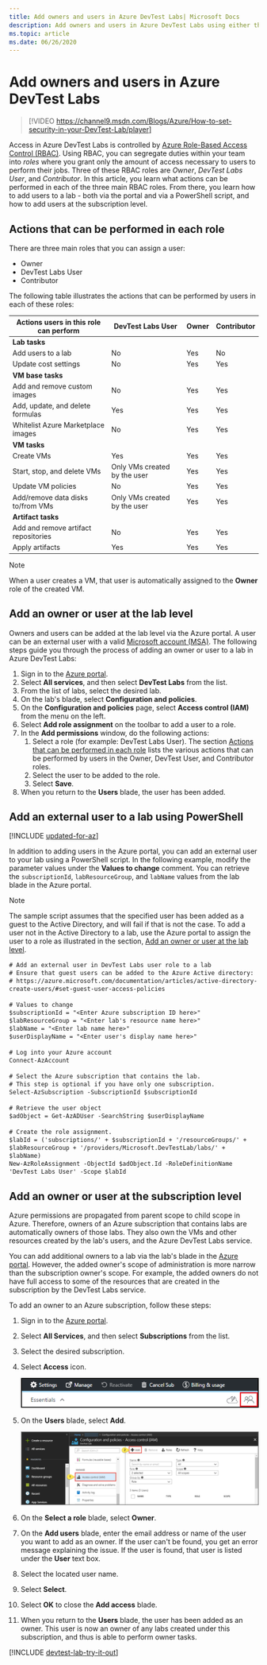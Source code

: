 ```yaml
---
title: Add owners and users in Azure DevTest Labs| Microsoft Docs
description: Add owners and users in Azure DevTest Labs using either the Azure portal or PowerShell
ms.topic: article
ms.date: 06/26/2020
---
```


# Add owners and users in Azure DevTest Labs
> [!VIDEO https://channel9.msdn.com/Blogs/Azure/How-to-set-security-in-your-DevTest-Lab/player]
> 
> 

Access in Azure DevTest Labs is controlled by [Azure Role-Based Access Control (RBAC)](../role-based-access-control/overview.md). Using RBAC, you can segregate duties within your team into *roles* where you grant only the amount of access necessary to users to perform their jobs. Three of these RBAC roles are *Owner*, *DevTest Labs User*, and *Contributor*. In this article, you learn what actions can be performed in each of the three main RBAC roles. From there, you learn how to add users to a lab - both via the portal and via a PowerShell script, and how to add users at the subscription level.

## Actions that can be performed in each role
There are three main roles that you can assign a user:

* Owner
* DevTest Labs User
* Contributor

The following table illustrates the actions that can be performed by users in each of these roles:

| **Actions users in this role can perform** | **DevTest Labs User** | **Owner** | **Contributor** |
| --- | --- | --- | --- |
| **Lab tasks** | | | |
| Add users to a lab |No |Yes |No |
| Update cost settings |No |Yes |Yes |
| **VM base tasks** | | | |
| Add and remove custom images |No |Yes |Yes |
| Add, update, and delete formulas |Yes |Yes |Yes |
| Whitelist Azure Marketplace images |No |Yes |Yes |
| **VM tasks** | | | |
| Create VMs |Yes |Yes |Yes |
| Start, stop, and delete VMs |Only VMs created by the user |Yes |Yes |
| Update VM policies |No |Yes |Yes |
| Add/remove data disks to/from VMs |Only VMs created by the user |Yes |Yes |
| **Artifact tasks** | | | |
| Add and remove artifact repositories |No |Yes |Yes |
| Apply artifacts |Yes |Yes |Yes |

> [!NOTE]
> When a user creates a VM, that user is automatically assigned to the **Owner** role of the created VM.
> 
> 

## Add an owner or user at the lab level
Owners and users can be added at the lab level via the Azure portal. 
A user can be an external user with a valid [Microsoft account (MSA)](devtest-lab-faq.md#what-is-a-microsoft-account).
The following steps guide you through the process of adding an owner or user to a lab in Azure DevTest Labs:

1. Sign in to the [Azure portal](https://go.microsoft.com/fwlink/p/?LinkID=525040).
2. Select **All services**, and then select **DevTest Labs** from the list.
3. From the list of labs, select the desired lab.
4. On the lab's blade, select **Configuration and policies**. 
5. On the **Configuration and policies** page, select **Access control (IAM)** from the menu on the left. 
6. Select **Add role assignment** on the toolbar to add a user to a role.
1. In the **Add permissions** window, do the following actions: 
    1. Select a role (for example: DevTest Labs User). The section [Actions that can be performed in each role](#actions-that-can-be-performed-in-each-role) lists the various actions that can be performed by users in the Owner, DevTest User, and Contributor roles.
    2. Select the user to be added to the role. 
    3. Select **Save**. 
11. When you return to the **Users** blade, the user has been added.  

## Add an external user to a lab using PowerShell

[!INCLUDE [updated-for-az](../../includes/updated-for-az.md)]

In addition to adding users in the Azure portal, you can add an external user to your lab using a PowerShell script. 
In the following example, modify the parameter values under the **Values to change** comment.
You can retrieve the `subscriptionId`, `labResourceGroup`, and `labName` values from the lab blade in the Azure portal.

> [!NOTE]
> The sample script assumes that the specified user has been added as a guest to the Active Directory, and will fail if that is not the case. To add a user not in the Active Directory to a lab, use the Azure portal to assign the user to a role as illustrated in the section, [Add an owner or user at the lab level](#add-an-owner-or-user-at-the-lab-level).   
> 
> 

    # Add an external user in DevTest Labs user role to a lab
    # Ensure that guest users can be added to the Azure Active directory:
    # https://azure.microsoft.com/documentation/articles/active-directory-create-users/#set-guest-user-access-policies

    # Values to change
    $subscriptionId = "<Enter Azure subscription ID here>"
    $labResourceGroup = "<Enter lab's resource name here>"
    $labName = "<Enter lab name here>"
    $userDisplayName = "<Enter user's display name here>"

    # Log into your Azure account
    Connect-AzAccount

    # Select the Azure subscription that contains the lab. 
    # This step is optional if you have only one subscription.
    Select-AzSubscription -SubscriptionId $subscriptionId

    # Retrieve the user object
    $adObject = Get-AzADUser -SearchString $userDisplayName

    # Create the role assignment. 
    $labId = ('subscriptions/' + $subscriptionId + '/resourceGroups/' + $labResourceGroup + '/providers/Microsoft.DevTestLab/labs/' + $labName)
    New-AzRoleAssignment -ObjectId $adObject.Id -RoleDefinitionName 'DevTest Labs User' -Scope $labId

## Add an owner or user at the subscription level
Azure permissions are propagated from parent scope to child scope in Azure. Therefore, owners of an Azure subscription that contains labs are automatically owners of those labs. They also own the VMs and other resources created by the lab's users, and the Azure DevTest Labs service. 

You can add additional owners to a lab via the lab's blade in the [Azure portal](https://go.microsoft.com/fwlink/p/?LinkID=525040). 
However, the added owner's scope of administration is more narrow than the subscription owner's scope. 
For example, the added owners do not have full access to some of the resources that are created in the subscription by the DevTest Labs service. 

To add an owner to an Azure subscription, follow these steps:

1. Sign in to the [Azure portal](https://go.microsoft.com/fwlink/p/?LinkID=525040).
2. Select **All Services**, and then select **Subscriptions** from the list.
3. Select the desired subscription.
4. Select **Access** icon. 
   
    ![Access users](./media/devtest-lab-add-devtest-user/access-users.png)
5. On the **Users** blade, select **Add**.
   
    ![Add user](./media/devtest-lab-add-devtest-user/devtest-users-blade.png)
6. On the **Select a role** blade, select **Owner**.
7. On the **Add users** blade, enter the email address or name of the user you want to add as an owner. If the user can't be found, you get an error message explaining the issue. If the user is found, that user is listed under the **User** text box.
8. Select the located user name.
9. Select **Select**.
10. Select **OK** to close the **Add access** blade.
11. When you return to the **Users** blade, the user has been added as an owner. This user is now an owner of any labs created under this subscription, and thus is able to perform owner tasks. 

[!INCLUDE [devtest-lab-try-it-out](../../includes/devtest-lab-try-it-out.md)]

